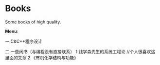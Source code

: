 # Books
Some books of high quality.

**Menu**:

一.C&C++程序设计

二.一些闲书（与编程没有直接联系）
   1.钱学森先生的系统工程论  //个人很喜欢这里面的文章
   2.《有机化学结构与功能》
